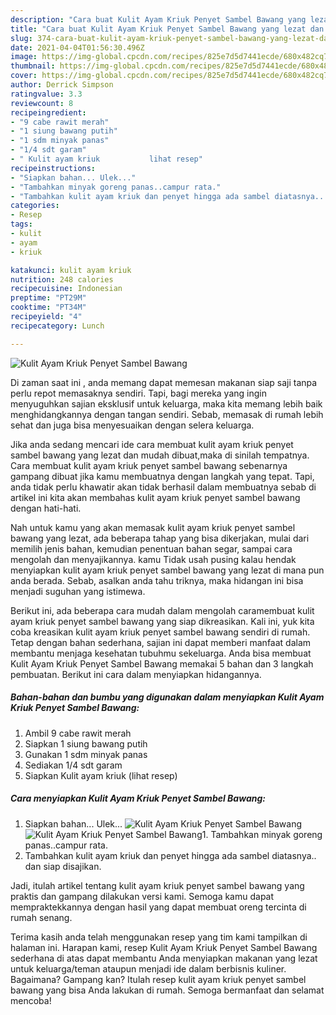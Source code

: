 ```yaml
---
description: "Cara buat Kulit Ayam Kriuk Penyet Sambel Bawang yang lezat dan Mudah Dibuat"
title: "Cara buat Kulit Ayam Kriuk Penyet Sambel Bawang yang lezat dan Mudah Dibuat"
slug: 374-cara-buat-kulit-ayam-kriuk-penyet-sambel-bawang-yang-lezat-dan-mudah-dibuat
date: 2021-04-04T01:56:30.496Z
image: https://img-global.cpcdn.com/recipes/825e7d5d7441ecde/680x482cq70/kulit-ayam-kriuk-penyet-sambel-bawang-foto-resep-utama.jpg
thumbnail: https://img-global.cpcdn.com/recipes/825e7d5d7441ecde/680x482cq70/kulit-ayam-kriuk-penyet-sambel-bawang-foto-resep-utama.jpg
cover: https://img-global.cpcdn.com/recipes/825e7d5d7441ecde/680x482cq70/kulit-ayam-kriuk-penyet-sambel-bawang-foto-resep-utama.jpg
author: Derrick Simpson
ratingvalue: 3.3
reviewcount: 8
recipeingredient:
- "9 cabe rawit merah"
- "1 siung bawang putih"
- "1 sdm minyak panas"
- "1/4 sdt garam"
- " Kulit ayam kriuk           lihat resep"
recipeinstructions:
- "Siapkan bahan... Ulek..."
- "Tambahkan minyak goreng panas..campur rata."
- "Tambahkan kulit ayam kriuk dan penyet hingga ada sambel diatasnya.. dan siap disajikan."
categories:
- Resep
tags:
- kulit
- ayam
- kriuk

katakunci: kulit ayam kriuk 
nutrition: 248 calories
recipecuisine: Indonesian
preptime: "PT29M"
cooktime: "PT34M"
recipeyield: "4"
recipecategory: Lunch

---
```



![Kulit Ayam Kriuk Penyet Sambel Bawang](https://img-global.cpcdn.com/recipes/825e7d5d7441ecde/680x482cq70/kulit-ayam-kriuk-penyet-sambel-bawang-foto-resep-utama.jpg)

Di zaman  saat ini , anda memang dapat memesan makanan siap saji tanpa perlu repot memasaknya sendiri. Tapi, bagi mereka yang ingin menyuguhkan sajian eksklusif untuk keluarga, maka kita memang lebih baik menghidangkannya dengan tangan sendiri. Sebab, memasak di rumah lebih sehat dan juga bisa menyesuaikan dengan selera keluarga.

Jika anda sedang mencari ide cara membuat kulit ayam kriuk penyet sambel bawang yang lezat dan mudah dibuat,maka di sinilah tempatnya. Cara membuat kulit ayam kriuk penyet sambel bawang  sebenarnya gampang dibuat jika kamu membuatnya dengan langkah yang tepat. Tapi, anda tidak perlu khawatir akan tidak berhasil dalam membuatnya 
sebab di artikel ini kita akan membahas kulit ayam kriuk penyet sambel bawang dengan hati-hati.  



Nah untuk kamu yang akan memasak kulit ayam kriuk penyet sambel bawang yang lezat, ada beberapa tahap yang bisa dikerjakan, mulai dari memilih jenis bahan, kemudian penentuan bahan segar, sampai cara mengolah dan menyajikannya. kamu Tidak usah pusing kalau hendak menyiapkan kulit ayam kriuk penyet sambel bawang yang lezat di mana pun anda berada. Sebab, asalkan anda  tahu triknya, maka hidangan ini bisa menjadi suguhan yang istimewa.

Berikut ini, ada beberapa cara mudah dalam mengolah caramembuat kulit ayam kriuk penyet sambel bawang yang siap dikreasikan. Kali ini, yuk kita coba kreasikan kulit ayam kriuk penyet sambel bawang sendiri di rumah. Tetap dengan bahan sederhana, sajian ini dapat memberi manfaat dalam membantu menjaga kesehatan tubuhmu sekeluarga. Anda bisa membuat Kulit Ayam Kriuk Penyet Sambel Bawang memakai 5 bahan dan 3 langkah pembuatan. Berikut ini cara dalam menyiapkan hidangannya.

<!--inarticleads1-->

##### Bahan-bahan dan bumbu yang digunakan dalam menyiapkan Kulit Ayam Kriuk Penyet Sambel Bawang:

1. Ambil 9 cabe rawit merah
1. Siapkan 1 siung bawang putih
1. Gunakan 1 sdm minyak panas
1. Sediakan 1/4 sdt garam
1. Siapkan  Kulit ayam kriuk           (lihat resep)




<!--inarticleads2-->

##### Cara menyiapkan Kulit Ayam Kriuk Penyet Sambel Bawang:

1. Siapkan bahan... Ulek...
<img src="https://img-global.cpcdn.com/steps/f14568c6bf316b81/160x128cq70/kulit-ayam-kriuk-penyet-sambel-bawang-langkah-memasak-1-foto.jpg" alt="Kulit Ayam Kriuk Penyet Sambel Bawang"><img src="https://img-global.cpcdn.com/steps/87e262876ec76d2e/160x128cq70/kulit-ayam-kriuk-penyet-sambel-bawang-langkah-memasak-1-foto.jpg" alt="Kulit Ayam Kriuk Penyet Sambel Bawang">1. Tambahkan minyak goreng panas..campur rata.
1. Tambahkan kulit ayam kriuk dan penyet hingga ada sambel diatasnya.. dan siap disajikan.




Jadi, itulah artikel tentang  kulit ayam kriuk penyet sambel bawang  yang praktis dan gampang dilakukan versi kami. Semoga kamu dapat mempraktekkannya dengan hasil yang dapat membuat oreng tercinta di rumah senang. 

Terima kasih anda telah menggunakan resep yang tim kami tampilkan di halaman ini. Harapan kami, resep  Kulit Ayam Kriuk Penyet Sambel Bawang sederhana di atas dapat membantu Anda menyiapkan makanan yang lezat untuk keluarga/teman ataupun menjadi ide dalam berbisnis kuliner. Bagaimana? Gampang kan? Itulah resep kulit ayam kriuk penyet sambel bawang yang bisa Anda lakukan di rumah. Semoga bermanfaat dan selamat mencoba!

